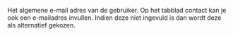 Het algemene e-mail adres van de gebruiker. Op het tabblad contact kan je ook een e-mailadres invullen. Indien deze niet ingevuld is dan wordt deze als alternatief gekozen.